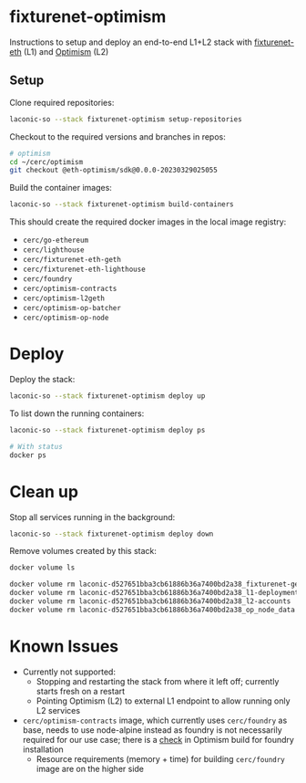 # fixturenet-optimism

Instructions to setup and deploy an end-to-end L1+L2 stack with [fixturenet-eth](../fixturenet-eth/) (L1) and [Optimism](https://stack.optimism.io) (L2)

## Setup

Clone required repositories:

```bash
laconic-so --stack fixturenet-optimism setup-repositories
```

Checkout to the required versions and branches in repos:

```bash
# optimism
cd ~/cerc/optimism
git checkout @eth-optimism/sdk@0.0.0-20230329025055
```

Build the container images:

```bash
laconic-so --stack fixturenet-optimism build-containers
```

This should create the required docker images in the local image registry:
* `cerc/go-ethereum`
* `cerc/lighthouse`
* `cerc/fixturenet-eth-geth`
* `cerc/fixturenet-eth-lighthouse`
* `cerc/foundry`
* `cerc/optimism-contracts`
* `cerc/optimism-l2geth`
* `cerc/optimism-op-batcher`
* `cerc/optimism-op-node`

# Deploy

Deploy the stack:

```bash
laconic-so --stack fixturenet-optimism deploy up
```

To list down the running containers:

```bash
laconic-so --stack fixturenet-optimism deploy ps

# With status
docker ps
```

# Clean up

Stop all services running in the background:

```bash
laconic-so --stack fixturenet-optimism deploy down
```

Remove volumes created by this stack:

```bash
docker volume ls

docker volume rm laconic-d527651bba3cb61886b36a7400bd2a38_fixturenet-geth-accounts
docker volume rm laconic-d527651bba3cb61886b36a7400bd2a38_l1-deployment
docker volume rm laconic-d527651bba3cb61886b36a7400bd2a38_l2-accounts
docker volume rm laconic-d527651bba3cb61886b36a7400bd2a38_op_node_data
```

# Known Issues

* Currently not supported:
  * Stopping and restarting the stack from where it left off; currently starts fresh on a restart
  * Pointing Optimism (L2) to external L1 endpoint to allow running only L2 services
* `cerc/optimism-contracts` image, which currently uses `cerc/foundry` as base, needs to use node-alpine instead as foundry is not necessarily required for our use case; there is a [check](https://github.com/ethereum-optimism/optimism/blob/%40eth-optimism/sdk%400.0.0-20230329025055/packages/contracts-bedrock/package.json#L22) in Optimism build for foundry installation
    * Resource requirements (memory + time) for building `cerc/foundry` image are on the higher side
